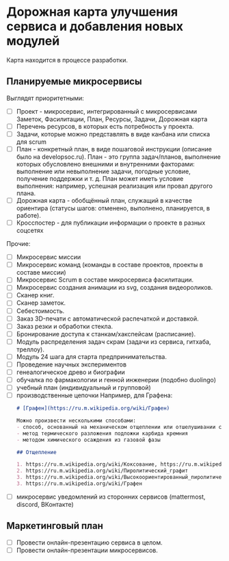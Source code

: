 # Дорожная карта улучшения сервиса и добавления новых модулей

Карта находится в процессе разработки.

## Планируемые микросервисы

Выглядят приоритетными:
- [ ] Проект - микросервис, интегрированный с микросервисами Заметок, Фасилитации, План, Ресурсы, Задачи, Дорожная карта
- [ ] Перечень ресурсов, в которых есть потребность у проекта.
- [ ] Задачи, которые можно представлять в виде канбана или списка для scrum
- [ ] План - конкретный план, в виде пошаговой инструкции (описание было на developsoc.ru). План - это группа задач/планов, выполнение которых обусловлено внешними и внутренними факторами: выполнение или невыполнение задачи, погодные условие, получение поддержки и т. д.
  План может иметь условие выполнения: например, успешная реализация или провал другого плана.
- [ ] Дорожная карта - обобщённый план, служащий в качестве ориентира (статусы шагов: отменено, выполнено, планируется, в работе).
- [ ] Кросспостер - для публикации информации о проекте в разных соцсетях

Прочие:
- [ ] Микросервис миссии
- [ ] Микросервис команд (команды в составе проектов, проекты в составе миссии)
- [ ] Микросервис Scrum в составе микросервиса фасилитации.
- [ ] Микросервис создания анимации из svg, создания видеороликов.
- [ ] Сканер книг.
- [ ] Сканер заметок.
- [ ] Себестоимость.
- [ ] Заказ 3D-печати с автоматической распечаткой и доставкой.
- [ ] Заказ резки и обработки стекла.
- [ ] Бронирование доступа к станкам/хакспейсам (расписание).
- [ ] Модуль распределения задач  скрам (задачи из сервиса, гитхаба, треллоу).
- [ ] Модуль 24 шага для старта предпринимательства.
- [ ] Проведение научных экспериментов
- [ ] генеалогическое древо и биографии
- [ ] обучалка по фармакологии и генной инженерии (подобно duolingo)
- [ ] учебный план (индивидуальный и групповой)
- [ ] производственные цепочки
  Например, для Графена:
  ```markdown
  # [Графен](https://ru.m.wikipedia.org/wiki/Графен)

  Можно произвести несколькими способами:
  - способ, основанный на механическом отщеплении или отшелушивании слоёв графита
  - метод термического разложения подложки карбида кремния
  - методом химического осаждения из газовой фазы

  ## Отщепление

  1. https://ru.m.wikipedia.org/wiki/Коксование, https://ru.m.wikipedia.org/wiki/Кокс + https://ru.m.wikipedia.org/wiki/Пек
  2. https://ru.m.wikipedia.org/wiki/Пиролитический_графит
  3. https://ru.m.wikipedia.org/wiki/Высокоориентированный_пиролитический_графит
  3. https://ru.m.wikipedia.org/wiki/Графен
  ```
- [ ] микросервис уведомлений из сторонних сервисов (mattermost, discord, ВКонтакте)

## Маркетинговый план

- [ ] Провести онлайн-презентацию сервиса в целом.
- [ ] Провести онлайн-презентации микросервисов.
